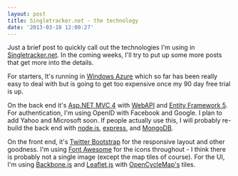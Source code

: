 ```yaml
---
layout: post
title: Singletracker.net - the technology
date: '2013-03-18 12:00:27'
---
```


Just a brief post to quickly call out the technologies I'm using in <a href="http://singletracker.net">Singletracker.net</a>. In the coming weeks, I'll try to put up some more posts that get more into the details.

For starters, It's running in <a href="http://www.windowsazure.com/en-us/">Windows Azure</a> which so far has been really easy to deal with but is going to get too expensive once my 90 day free trial is up.

On the back end it's <a href="http://www.asp.net/mvc">Asp.NET MVC 4</a> with <a href="http://www.asp.net/web-api">WebAPI</a> and <a href="http://msdn.microsoft.com/en-us/data/ef.aspx">Entity Framework 5</a>. For authentication, I'm using OpenID with Facebook and Google. I plan to add Yahoo and Microsoft soon. If people actually use this, I will probably re-build the back end with <a href="http://nodejs.org/">node.js</a>, <a href="http://expressjs.com/">express</a>, and <a href="http://www.mongodb.org/">MongoDB</a>.

On the front end, it's <a href="http://twitter.github.com/bootstrap/">Twitter Bootstrap</a> for the responsive layout and other goodness. I'm using <a href="http://fortawesome.github.com/Font-Awesome/">Font Awesome</a> for the icons throughout - I think there is probably not a single image (except the map tiles of course). For the UI, I'm using <a href="http://backbonejs.org/">Backbone.js</a> and <a href="http://leafletjs.com/">Leaflet.js</a> with <a href="http://www.opencyclemap.org/">OpenCycleMap's</a> tiles. 
